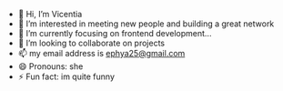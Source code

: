 - 👋 Hi, I’m Vicentia
- 👀 I’m interested in meeting new people and building a great network
- 🌱 I’m currently focusing on frontend development...
- 💞️ I’m looking to collaborate on projects
- 📫 my email address is ephya25@gmail.com
- 😄 Pronouns: she
- ⚡ Fun fact: im quite funny

<!---
ephya25/ephya25 is a ✨ special ✨ repository because its `README.md` (this file) appears on your GitHub profile.
You can click the Preview link to take a look at your changes.
--->
